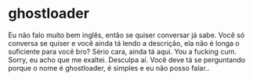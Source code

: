 # ghostloader
Eu não falo muito bem inglês, então se quiser conversar já sabe. Você só conversa se quiser e você ainda tá lendo a descrição, ela não é longa o suficiente para você bro? Sério cara, ainda tá aqui. You a fucking cum. Sorry, eu acho que me exaltei. Desculpa aí. Você deve tá se perguntando porque o nome é ghostloader, é simples e eu não posso falar..

